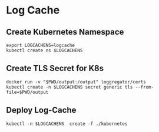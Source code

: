 # Log Cache

## Create Kubernetes Namespace
```
export LOGCACHENS=logcache
kubectl create ns $LOGCACHENS
```

## Create TLS Secret for K8s

```
docker run -v "$PWD/output:/output" loggregator/certs
kubectl create -n $LOGCACHENS secret generic tls --from-file=$PWD/output
```

## Deploy Log-Cache

```
kubectl -n $LOGCACHENS  create -f ./kubernetes
```